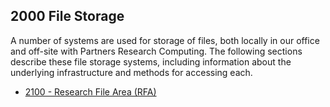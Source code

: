 ## 2000 File Storage

A number of systems are used for storage of files, both locally in our office and off-site with Partners Research Computing. The following sections describe these file storage systems, including information about the underlying infrastructure and methods for accessing each.

- [2100 - Research File Area (RFA)](https://github.com/sleepepi/howto/blob/master/2000-file-storage/2100-research-file-area-rfa.md)
